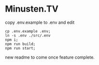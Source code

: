 # Minusten.TV

copy .env.example to .env and edit

```
cp .env.example .env;
ln -s .env ./src/.env
npm i;
npm run build;
npm run start;
```

new readme to come once feature complete.